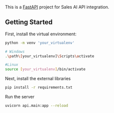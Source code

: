 This is a [FastAPI](https://fastapi.tiangolo.com/) project for Sales AI API integration.

## Getting Started

First, install the virtual environment:

```bash
python -m venv 'your_virtualenv'

# Windows
.\path\[your_virtualenv]\Scripts\activate

#Linux
source [your_virtualenv]/bin/activate

```

Next, install the external libraries

```bash
pip install -r requirements.txt
```

Run the server
```bash
uvicorn api.main:app --reload
```
